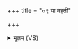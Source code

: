 +++
title = "०९ या महती"

+++
<details><summary>मूलम् (VS)</summary>

या म॑ह॒ती म॒होन्मा॑ना॒ विश्वा॒ आशा॑ व्यान॒शे। तस्यै॑ हिरण्यके॒श्यै निरृ॑त्या अकरं॒ नमः॑ ॥
</details>